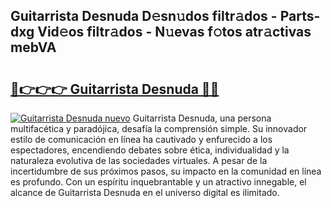 ## Guitarrista Desnuda D𝚎sn𝚞dos filtr𝚊dos - Parts-dxg Vid𝚎os filtr𝚊dos - N𝚞evas f𝚘tos atr𝚊ctivas mebVA

# <h2><a href="http://mbavubn.tromn.icu/?c=Guitarrista+Desnuda">🔗👉👉👉 Guitarrista Desnuda 🔗🔗</a></h2>

[![Guitarrista Desnuda nuevo](https://i.imgur.com/pEAQMta.gif)](http://mbavubn.tromn.icu/?c=Guitarrista+Desnuda)
Guitarrista Desnuda, una persona multifacética y paradójica, desafía la comprensión simple. Su innovador estilo de comunicación en línea ha cautivado y enfurecido a los espectadores, encendiendo debates sobre ética, individualidad y la naturaleza evolutiva de las sociedades virtuales. A pesar de la incertidumbre de sus próximos pasos, su impacto en la comunidad en línea es profundo. Con un espíritu inquebrantable y un atractivo innegable, el alcance de Guitarrista Desnuda en el universo digital es ilimitado.
